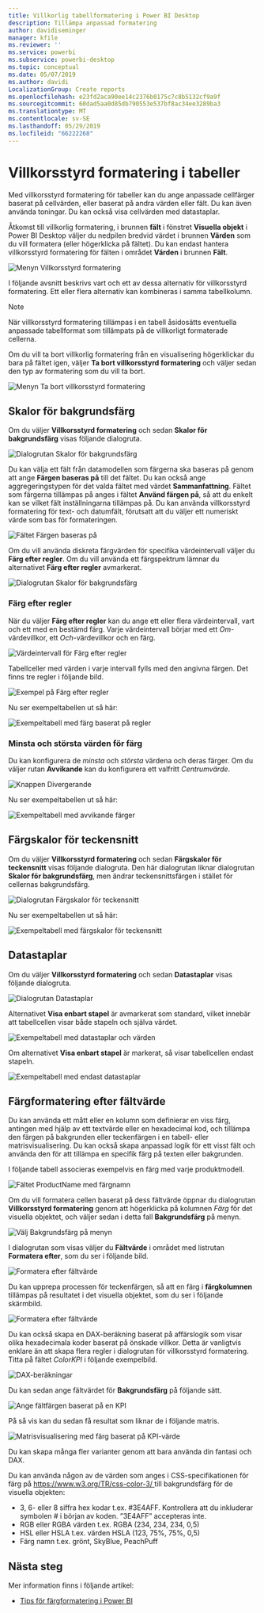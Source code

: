 ```yaml
---
title: Villkorlig tabellformatering i Power BI Desktop
description: Tillämpa anpassad formatering
author: davidiseminger
manager: kfile
ms.reviewer: ''
ms.service: powerbi
ms.subservice: powerbi-desktop
ms.topic: conceptual
ms.date: 05/07/2019
ms.author: davidi
LocalizationGroup: Create reports
ms.openlocfilehash: e23fd2aca90ee14c2376b0175c7c8b5132cf9a9f
ms.sourcegitcommit: 60dad5aa0d85db790553e537bf8ac34ee3289ba3
ms.translationtype: MT
ms.contentlocale: sv-SE
ms.lasthandoff: 05/29/2019
ms.locfileid: "66222268"
---
```

# <a name="conditional-formatting-in-tables"></a>Villkorsstyrd formatering i tabeller 
Med villkorsstyrd formatering för tabeller kan du ange anpassade cellfärger baserat på cellvärden, eller baserat på andra värden eller fält. Du kan även använda toningar. Du kan också visa cellvärden med datastaplar. 

Åtkomst till villkorlig formatering, i brunnen **fält** i fönstret **Visuella objekt** i Power BI Desktop väljer du nedpilen bredvid värdet i brunnen **Värden** som du vill formatera (eller högerklicka på fältet). Du kan endast hantera villkorsstyrd formatering för fälten i området **Värden** i brunnen **Fält**.

![Menyn Villkorsstyrd formatering](media/desktop-conditional-table-formatting/table-formatting-0-popup-menu.png)

I följande avsnitt beskrivs vart och ett av dessa alternativ för villkorsstyrd formatering. Ett eller flera alternativ kan kombineras i samma tabellkolumn.

> [!NOTE]
> När villkorsstyrd formatering tillämpas i en tabell åsidosätts eventuella anpassade tabellformat som tillämpats på de villkorligt formaterade cellerna.

Om du vill ta bort villkorlig formatering från en visualisering högerklickar du bara på fältet igen, väljer **Ta bort villkorsstyrd formatering** och väljer sedan den typ av formatering som du vill ta bort.

![Menyn Ta bort villkorsstyrd formatering](media/desktop-conditional-table-formatting/table-formatting-1-remove.png)

## <a name="background-color-scales"></a>Skalor för bakgrundsfärg

Om du väljer **Villkorsstyrd formatering** och sedan **Skalor för bakgrundsfärg** visas följande dialogruta.

![Dialogrutan Skalor för bakgrundsfärg](media/desktop-conditional-table-formatting/table-formatting-1-default-dialog.png)

Du kan välja ett fält från datamodellen som färgerna ska baseras på genom att ange **Färgen baseras på** till det fältet. Du kan också ange aggregeringstypen för det valda fältet med värdet **Sammanfattning**. Fältet som färgerna tillämpas på anges i fältet **Använd färgen på**, så att du enkelt kan se vilket fält inställningarna tillämpas på. Du kan använda villkorsstyrd formatering för text- och datumfält, förutsatt att du väljer ett numeriskt värde som bas för formateringen.

![Fältet Färgen baseras på](media/desktop-conditional-table-formatting/table-formatting-1-apply-color-to.png)

Om du vill använda diskreta färgvärden för specifika värdeintervall väljer du **Färg efter regler**. Om du vill använda ett färgspektrum lämnar du alternativet **Färg efter regler** avmarkerat. 

![Dialogrutan Skalor för bakgrundsfärg](media/desktop-conditional-table-formatting/table-formatting-1-color-by-rules-dialog.png)

### <a name="color-by-rules"></a>Färg efter regler

När du väljer **Färg efter regler** kan du ange ett eller flera värdeintervall, vart och ett med en bestämd färg.  Varje värdeintervall börjar med ett *Om*-värdevillkor, ett *Och*-värdevillkor och en färg.

![Värdeintervall för Färg efter regler](media/desktop-conditional-table-formatting/table-formatting-1-color-by-rules-if-value.png)

Tabellceller med värden i varje intervall fylls med den angivna färgen. Det finns tre regler i följande bild.

![Exempel på Färg efter regler](media/desktop-conditional-table-formatting/table-formatting-1-color-by-rules.png)

Nu ser exempeltabellen ut så här:

![Exempeltabell med färg baserat på regler](media/desktop-conditional-table-formatting/table-formatting-1-color-by-rules-table.png)


### <a name="color-minimum-to-maximum"></a>Minsta och största värden för färg

Du kan konfigurera de *minsta* och *största* värdena och deras färger. Om du väljer rutan **Avvikande** kan du konfigurera ett valfritt *Centrumvärde*.

![Knappen Divergerande](media/desktop-conditional-table-formatting/table-formatting-1-diverging.png)

Nu ser exempeltabellen ut så här:

![Exempeltabell med avvikande färger](media/desktop-conditional-table-formatting/table-formatting-1-diverging-table.png)

## <a name="font-color-scales"></a>Färgskalor för teckensnitt

Om du väljer **Villkorsstyrd formatering** och sedan **Färgskalor för teckensnitt** visas följande dialogruta. Den här dialogrutan liknar dialogrutan **Skalor för bakgrundsfärg**, men ändrar teckensnittsfärgen i stället för cellernas bakgrundsfärg.

![Dialogrutan Färgskalor för teckensnitt](media/desktop-conditional-table-formatting/table-formatting-2-diverging.png)

Nu ser exempeltabellen ut så här:

![Exempeltabell med färgskalor för teckensnitt](media/desktop-conditional-table-formatting/table-formatting-2-table.png)

## <a name="data-bars"></a>Datastaplar

Om du väljer **Villkorsstyrd formatering** och sedan **Datastaplar** visas följande dialogruta. 

![Dialogrutan Datastaplar](media/desktop-conditional-table-formatting/table-formatting-3-default.png)

Alternativet **Visa enbart stapel** är avmarkerat som standard, vilket innebär att tabellcellen visar både stapeln och själva värdet.

![Exempeltabell med datastaplar och värden](media/desktop-conditional-table-formatting/table-formatting-3-default-table.png)

Om alternativet **Visa enbart stapel** är markerat, så visar tabellcellen endast stapeln.

![Exempeltabell med endast datastaplar](media/desktop-conditional-table-formatting/table-formatting-3-default-table-bars.png)

## <a name="color-formatting-by-field-value"></a>Färgformatering efter fältvärde

Du kan använda ett mått eller en kolumn som definierar en viss färg, antingen med hjälp av ett textvärde eller en hexadecimal kod, och tillämpa den färgen på bakgrunden eller teckenfärgen i en tabell- eller matrisvisualisering. Du kan också skapa anpassad logik för ett visst fält och använda den för att tillämpa en specifik färg på texten eller bakgrunden.

I följande tabell associeras exempelvis en färg med varje produktmodell. 

![Fältet ProductName med färgnamn](media/desktop-conditional-table-formatting/conditional-table-formatting_01.png)

Om du vill formatera cellen baserat på dess fältvärde öppnar du dialogrutan **Villkorsstyrd formatering** genom att högerklicka på kolumnen *Färg* för det visuella objektet, och väljer sedan i detta fall **Bakgrundsfärg** på menyn. 

![Välj Bakgrundsfärg på menyn](media/desktop-conditional-table-formatting/conditional-table-formatting_02.png)

I dialogrutan som visas väljer du **Fältvärde** i området med listrutan **Formatera efter**, som du ser i följande bild.

![Formatera efter fältvärde](media/desktop-conditional-table-formatting/conditional-table-formatting_03.png)

Du kan upprepa processen för teckenfärgen, så att en färg i **färgkolumnen** tillämpas på resultatet i det visuella objektet, som du ser i följande skärmbild.

![Formatera efter fältvärde](media/desktop-conditional-table-formatting/conditional-table-formatting_04.png)

Du kan också skapa en DAX-beräkning baserat på affärslogik som visar olika hexadecimala koder baserat på önskade villkor. Detta är vanligtvis enklare än att skapa flera regler i dialogrutan för villkorsstyrd formatering. Titta på fältet *ColorKPI* i följande exempelbild.

![DAX-beräkningar](media/desktop-conditional-table-formatting/conditional-table-formatting_05.png)

Du kan sedan ange fältvärdet för **Bakgrundsfärg** på följande sätt.

![Ange fältfärgen baserat på en KPI](media/desktop-conditional-table-formatting/conditional-table-formatting_06.png)

På så vis kan du sedan få resultat som liknar de i följande matris.

![Matrisvisualisering med färg baserat på KPI-värde](media/desktop-conditional-table-formatting/conditional-table-formatting_07.png)

Du kan skapa många fler varianter genom att bara använda din fantasi och DAX.

Du kan använda någon av de värden som anges i CSS-specifikationen för färg på [ https://www.w3.org/TR/css-color-3/ ](https://www.w3.org/TR/css-color-3/) till bakgrundsfärg för de visuella objekten:
* 3, 6- eller 8 siffra hex kodar t.ex. #3E4AFF. Kontrollera att du inkluderar symbolen # i början av koden. ”3E4AFF” accepteras inte. 
* RGB eller RGBA värden t.ex. RGBA (234, 234, 234, 0,5)
* HSL eller HSLA t.ex. värden HSLA (123, 75%, 75%, 0,5)
* Färg namn t.ex. grönt, SkyBlue, PeachPuff 

## <a name="next-steps"></a>Nästa steg
Mer information finns i följande artikel:  

* [Tips för färgformatering i Power BI](visuals/service-tips-and-tricks-for-color-formatting.md)  

